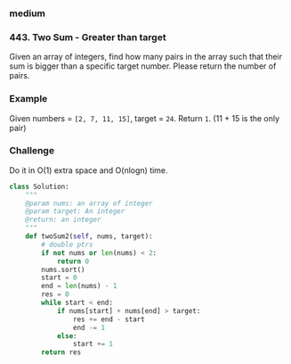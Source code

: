 ### medium

### 443. Two Sum - Greater than target

Given an array of integers, find how many pairs in the array such that their sum is bigger than a specific target number. Please return the number of pairs.

### Example

Given numbers = `[2, 7, 11, 15]`, target = `24`. Return `1`. (11 + 15 is the only pair)

### Challenge

Do it in O(1) extra space and O(nlogn) time.

```python
class Solution:
    """
    @param nums: an array of integer
    @param target: An integer
    @return: an integer
    """
    def twoSum2(self, nums, target):
        # double ptrs
        if not nums or len(nums) < 2:
            return 0
        nums.sort()
        start = 0
        end = len(nums) - 1
        res = 0
        while start < end:
            if nums[start] + nums[end] > target:
                res += end - start
                end -= 1
            else:
                start += 1
        return res
```

